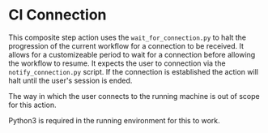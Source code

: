 # CI Connection

This composite step action uses the `wait_for_connection.py` to halt the 
progression of the current workflow for a connection to be received.  It
allows for a customizeable period to wait for a connection before
allowing the workflow to resume.  It expects the user to connection via the 
`notify_connection.py` script. If the connection is established the action
will halt until the user's session is ended.

The way in which the user connects to the running machine is out of scope
for this action.

Python3 is required in the running environment for this to work.